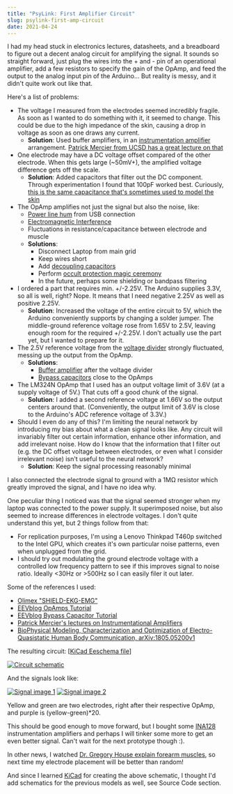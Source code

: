 ```yaml
---
title: "PsyLink: First Amplifier Circuit"
slug: psylink-first-amp-circuit
date: 2021-04-24
---
```


I had my head stuck in electronics lectures, datasheets, and a breadboard to
figure out a decent analog circuit for amplifying the signal.  It sounds so
straight forward, just plug the wires into the + and - pin of an operational
amplifier, add a few resistors to specify the gain of the OpAmp, and feed the
output to the analog input pin of the Arduino... But reality is messy, and it
didn't quite work out like that.

Here's a list of problems:

- The voltage I measured from the electrodes seemed incredibly fragile. As soon
  as I wanted to do something with it, it seemed to change.  This could be due
  to the high impedance of the skin, causing a drop in voltage as soon as one
  draws any current.
    - **Solution**: Used buffer amplifiers, in an
      [instrumentation amplifier](https://en.wikipedia.org/w/index.php?title=Instrumentation_amplifier&oldid=1002203272)
      arrangement.
      [Patrick Mercier from UCSD has a great lecture on that](https://www.youtube.com/watch?v=Cps0C9fJXfg)
- One electrode may have a DC voltage offset compared of the other electrode.
  When this gets large (~50mV+), the amplified voltage difference gets off the
  scale.
    - **Solution**: Added capacitors that filter out the DC component.  Through
      experimentation I found that 100pF worked best.  Curiously, [this is the same capacitance that's sometimes used to model the skin](https://www.esda.org/assets/Documents/7dd436d0a3/FundamentalsPart5.pdf)
- The OpAmp amplifies not just the signal but also the noise, like:
    - [Power line hum](https://en.wikipedia.org/wiki/Mains_hum) from USB connection
    - [Electromagnetic Interference](https://en.wikipedia.org/w/index.php?title=Electromagnetic_interference&oldid=995706890)
    - Fluctuations in resistance/capacitance between electrode and muscle
    - **Solutions**:
        - Disconnect Laptop from main grid
        - Keep wires short
        - Add [decoupling capacitors](https://en.wikipedia.org/w/index.php?title=Decoupling_capacitor&oldid=933630042)
        - Perform [occult protection magic ceremony](https://www.youtube.com/watch?v=wCOLsl5Vn4w)
        - In the future, perhaps some shielding or bandpass filtering
- I ordered a part that requires min. +/-2.25V. The Arduino supplies 3.3V, so
  all is well, right?  Nope.  It means that I need negative 2.25V as well as
  positive 2.25V.
    - **Solution**: Increased the voltage of the entire circuit to 5V, which
      the Arduino conveniently supports by changing a solder jumper.  The
      middle-ground reference voltage rose from 1.65V to 2.5V, leaving enough
      room for the required +/-2.25V.  I don't actually use the part yet, but I
      wanted to prepare for it.
- The 2.5V reference voltage from the [voltage divider](https://en.wikipedia.org/w/index.php?title=Voltage_divider&oldid=1016398249)
  strongly fluctuated, messing up the output from the OpAmp.
    - **Solutions**:
        * [Buffer amplifier](https://en.wikipedia.org/w/index.php?title=Buffer_amplifier&oldid=1017094718) after the voltage divider
        * [Bypass capacitors](https://en.wikipedia.org/w/index.php?title=Decoupling_capacitor&oldid=933630042) close to the OpAmps
- The LM324N OpAmp that I used has an output voltage limit of 3.6V (at a supply
  voltage of 5V.)  That cuts off a good chunk of the signal.
    - **Solution**: I added a second reference voltage at 1.66V so the output
      centers around that.  (Conveniently, the output limit of 3.6V is close to
      the Arduino's ADC reference voltage of 3.3V.)
- Should I even do any of this? I'm limiting the neural network by introducing
  my bias about what a clean signal looks like.  Any circuit will invariably
  filter out certain information, enhance other information, and add irrelevant
  noise.  How do I know that the information that I filter out (e.g. the DC
  offset voltage between electrodes, or even what I consider irrelevant noise)
  isn't useful to the neural network?
    - **Solution**: Keep the signal processing reasonably minimal

I also connected the electrode signal to ground with a 1MΩ resistor which
greatly improved the signal, and I have no idea why.

One peculiar thing I noticed was that the signal seemed stronger when my laptop
was connected to the power supply.  It superimposed noise, but also seemed to
increase differences in electrode voltages.  I don't quite understand this yet,
but 2 things follow from that:

- For replication purposes, I'm using a Lenovo Thinkpad T460p switched to the
  Intel GPU, which creates it's own particular noise patterns, even when
  unplugged from the grid.
- I should try out modulating the ground electrode voltage with a controlled
  low frequency pattern to see if this improves signal to noise ratio.  Ideally
  <30Hz or >500Hz so I can easily filer it out later.

Some of the references I used:

- [Olimex "SHIELD-EKG-EMG"](https://www.olimex.com/Products/Duino/Shields/SHIELD-EKG-EMG/open-source-hardware)
- [EEVblog OpAmps Tutorial](https://www.youtube.com/watch?v=7FYHt5XviKc)
- [EEVblog Bypass Capacitor Tutorial](https://www.youtube.com/watch?v=BcJ6UdDx1vg)
- [Patrick Mercier's lectures on Instrumentational Amplifiers](https://www.youtube.com/watch?v=Cps0C9fJXfg)
- [BioPhysical Modeling, Characterization and Optimization of Electro-Quasistatic Human Body Communication, arXiv:1805.05200v1](https://arxiv.org/abs/1805.05200v1)

The resulting circuit: [[KiCad Eeschema file](data/myo/myocular0.4.sch)]

[![Circuit schematic](data/myo/myocular0.4.thumb.png)](data/myo/myocular0.4.png)

And the signals look like:

<!-- Image processing done: 1px gaussian blur, curves(x=188,y=33), 2x unsharp mask with default settings -->

[![Signal image 1](data/myo/2021-04-24_04-24-15_1920x1080.crop.thumb.png)](data/myo/2021-04-24_04-24-15_1920x1080.crop.png)
[![Signal image 2](data/myo/2021-04-24_04-21-20_1920x1080.crop.thumb.png)](data/myo/2021-04-24_04-21-20_1920x1080.crop.png)

Yellow and green are two electrodes, right after their respective OpAmp, and purple is (yellow-green)*20.

This should be good enough to move forward, but I bought some [INA128](https://www.ti.com/product/INA128) instrumentation amplifiers and perhaps I will tinker some more to get an even better signal.  Can't wait for the next prototype though :).

In other news, I watched [Dr. Gregory House explain forearm muscles](https://www.youtube.com/watch?v=r6XeAS67PNM), so next time my electrode placement will be better than random!

And since I learned [KiCad](https://en.wikipedia.org/wiki/KiCad) for creating the above schematic, I thought I'd add schematics for the previous models as well, see Source Code section.
